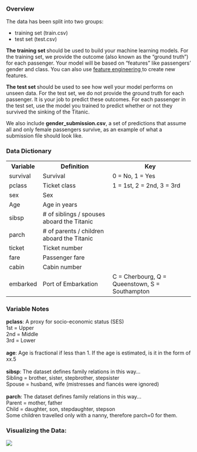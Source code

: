 <div><div class="markdown-converter__text--rendered
<h3>Competition Description</h3>
<p>The sinking of the RMS Titanic is one of the most infamous shipwrecks in history.&nbsp; On April 15, 1912, during her maiden voyage, the Titanic sank after colliding with an iceberg, killing 1502 out of 2224 passengers and crew. This sensational tragedy shocked the international community and led to better safety regulations for ships.</p>
<p>One of the reasons that the shipwreck led to such loss of life was that there were not enough lifeboats for the passengers and crew. Although there was some element of luck involved in surviving the sinking, some groups of people were more likely to survive than others, such as women, children, and the upper-class.</p>
<p>In this challenge, we ask you to complete the analysis of what sorts of people were likely to survive. In particular, we ask you to apply the tools of machine learning to predict which passengers survived the tragedy.</p>
<h3>Practice Skills</h3>
<ul>
<li>Binary classification</li>
<li>Python and R basics</li>
</ul>

<div class="markdown-converter__text--rendered competition-data__content"><h3>Overview</h3>
<p>The data has been split into two groups:</p>
<ul>
<li>training set (train.csv)</li>
<li>test set (test.csv)</li>
</ul>
<p><b> The training set </b>should be used to build your machine learning models. For the training set, we provide the outcome (also known as the “ground truth”) for each passenger. Your model will be based on “features” like passengers’ gender and class. You can also use <a href="https://triangleinequality.wordpress.com/2013/09/08/basic-feature-engineering-with-the-titanic-data/" target="_blank" rel="nofollow"> feature engineering </a>to create new features.</p>
<p><b>The test set </b>should be used to see how well your model performs on unseen data. For the test set, we do not provide the ground truth for each passenger. It is your job to predict these outcomes. For each passenger in the test set, use the model you trained to predict whether or not they survived the sinking of the Titanic.</p>
<p>We also include <b>gender_submission.csv</b>, a set of predictions that assume all and only female passengers survive, as an example of what a submission file should look like.</p>
<h3>Data Dictionary</h3>
<table>
<tbody>
<tr><th><b>Variable</b></th><th><b>Definition</b></th><th><b>Key</b></th></tr>
<tr>
<td>survival</td>
<td>Survival</td>
<td>0 = No, 1 = Yes</td>
</tr>
<tr>
<td>pclass</td>
<td>Ticket class</td>
<td>1 = 1st, 2 = 2nd, 3 = 3rd</td>
</tr>
<tr>
<td>sex</td>
<td>Sex</td>
<td></td>
</tr>
<tr>
<td>Age</td>
<td>Age in years</td>
<td></td>
</tr>
<tr>
<td>sibsp</td>
<td># of siblings / spouses aboard the Titanic</td>
<td></td>
</tr>
<tr>
<td>parch</td>
<td># of parents / children aboard the Titanic</td>
<td></td>
</tr>
<tr>
<td>ticket</td>
<td>Ticket number</td>
<td></td>
</tr>
<tr>
<td>fare</td>
<td>Passenger fare</td>
<td></td>
</tr>
<tr>
<td>cabin</td>
<td>Cabin number</td>
<td></td>
</tr>
<tr>
<td>embarked</td>
<td>Port of Embarkation</td>
<td>C = Cherbourg, Q = Queenstown, S = Southampton</td>
</tr>
</tbody>
</table>
<h3>Variable Notes</h3>
<p><b>pclass</b>: A proxy for socio-economic status (SES)<br> 1st = Upper<br> 2nd = Middle<br> 3rd = Lower<br><br> <b>age</b>: Age is fractional if less than 1. If the age is estimated, is it in the form of xx.5<br><br> <b>sibsp</b>: The dataset defines family relations in this way...<br> Sibling = brother, sister, stepbrother, stepsister<br> Spouse = husband, wife (mistresses and fiancés were ignored)<br><br> <b>parch</b>: The dataset defines family relations in this way...<br> Parent = mother, father<br> Child = daughter, son, stepdaughter, stepson<br> Some children travelled only with a nanny, therefore parch=0 for them.</p></div>

<h3>Visualizing the Data:</h3>
<img src="https://www.kaggleusercontent.com/kf/3490804/eyJhbGciOiJkaXIiLCJlbmMiOiJBMTI4Q0JDLUhTMjU2In0..iik7VOlmINAvK7IDEl7wJA.NslqLnInDkBH4pZe0AhQhox_Ze5VXLoIMnyYtxClkuVMWGmaMhKJ92X9ARL5hbPBK1EXA2-6v-WF4krhHggIg4rmJAwR_6Kw9hCu_XxE-Be5DhjxfVZw0UZDJsXyW8pUGEIXdXKLGdA66iPybiR73Q.6DFQW3yoRUrtoMdnbhBGJA/__results___files/__results___9_1.png">
